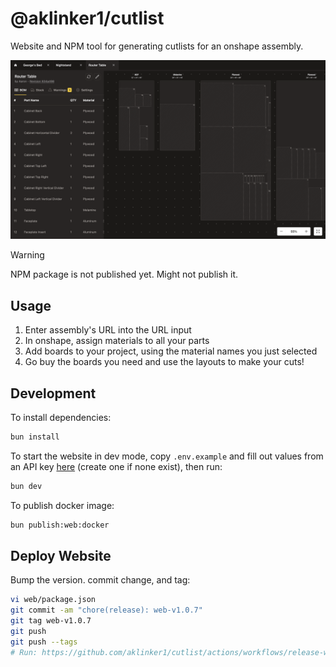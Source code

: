 # @aklinker1/cutlist

Website and NPM tool for generating cutlists for an onshape assembly.

![Screenshot](./.github/assets/screenshot.png)

> [!WARNING]
> NPM package is not published yet. Might not publish it.

## Usage

1. Enter assembly's URL into the URL input
2. In onshape, assign materials to all your parts
3. Add boards to your project, using the material names you just selected
4. Go buy the boards you need and use the layouts to make your cuts!

## Development

To install dependencies:

```bash
bun install
```

To start the website in dev mode, copy `.env.example` and fill out values from an API key [here](https://dev-portal.onshape.com/keys) (create one if none exist), then run:

```sh
bun dev
```

To publish docker image:

```bash
bun publish:web:docker
```

## Deploy Website

Bump the version. commit change, and tag:

```sh
vi web/package.json
git commit -am "chore(release): web-v1.0.7"
git tag web-v1.0.7
git push
git push --tags
# Run: https://github.com/aklinker1/cutlist/actions/workflows/release-web.yml
```
